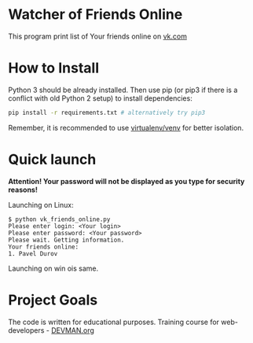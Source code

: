 # Watcher of Friends Online

This program print list of Your friends online on [vk.com](https://vk.com)

# How to Install

Python 3 should be already installed. Then use pip (or pip3 if there is a conflict with old Python 2 setup) to install dependencies:

```bash
pip install -r requirements.txt # alternatively try pip3
```


Remember, it is recommended to use [virtualenv/venv](https://devman.org/encyclopedia/pip/pip_virtualenv/) for better isolation.

# Quick launch


**Attention! Your password will not be displayed as you type for security reasons!**

Launching on Linux:
```#!bash
$ python vk_friends_online.py 
Please enter login: <Your login>
Please enter password: <Your password>
Please wait. Getting information.
Your friends online:
1. Pavel Durov
```
Launching on win ois same.
# Project Goals

The code is written for educational purposes. Training course for web-developers - [DEVMAN.org](https://devman.org)
